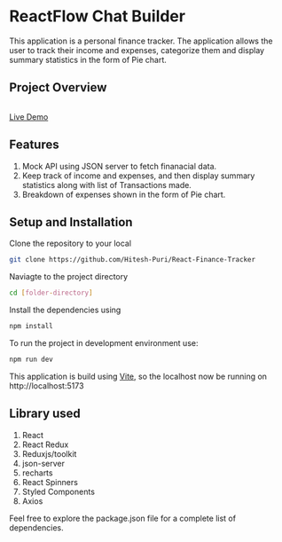# ReactFlow Chat Builder

This application is a personal finance tracker. The application allows the user to track their income and expenses, categorize them and display summary statistics in the form of Pie chart.

## Project Overview

![]()

[Live Demo]()

## Features

1. Mock API using JSON server to fetch finanacial data.
2. Keep track of income and expenses, and then display summary statistics along with list of Transactions made.
3. Breakdown of expenses shown in the form of Pie chart.

## Setup and Installation

Clone the repository to your local

```bash
git clone https://github.com/Hitesh-Puri/React-Finance-Tracker
```

Naviagte to the project directory

```bash
cd [folder-directory]
```

Install the dependencies using

```bash
npm install
```

To run the project in development environment use:

```bash
npm run dev
```

This application is build using [Vite](https://vitejs.dev/), so the localhost now be running on http://localhost:5173

## Library used

1. React
2. React Redux
3. Reduxjs/toolkit
4. json-server
5. recharts
6. React Spinners
7. Styled Components
8. Axios

Feel free to explore the package.json file for a complete list of dependencies.
